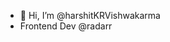 - 👋 Hi, I’m @harshitKRVishwakarma
- Frontend Dev @radarr

<!---
harshitKRVishwakarma/harshitKRVishwakarma is a ✨ special ✨ repository because its `README.md` (this file) appears on your GitHub profile.
You can click the Preview link to take a look at your changes.
--->
